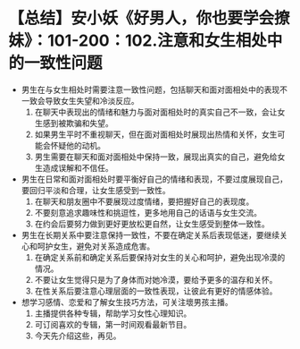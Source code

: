 # 【总结】安小妖《好男人，你也要学会撩妹》：101-200：102.注意和女生相处中的一致性问题

-   男生在与女生相处时需要注意一致性问题，包括聊天和面对面相处中的表现不一致会导致女生失望和冷淡反应。
    1.  在聊天中表现出的情绪和魅力与面对面相处时的真实自己不一致，会让女生感到被欺骗和失望。
    2.  如果男生平时不重视聊天，但在面对面相处时展现出热情和关怀，女生可能会怀疑他的动机。
    3.  男生需要在聊天和面对面相处中保持一致，展现出真实的自己，避免给女生造成误解和不信任。
-   男生在日常和面对面相处时要平衡好自己的情绪和表现，不要过度展现自己，要回归平淡和合理，让女生感受到一致性。
    1.  在聊天和朋友圈中不要展现过度情绪，要把握好自己的表现度。
    2.  不要刻意追求趣味性和挑逗性，更多地用自己的话语与女生交流。
    3.  在约会后要努力做到更好更放松更自然，让女生感受到整体一致性。
-   男生在长期关系中要注意保持一致性，不要在确定关系后表现低迷，要继续关心和呵护女生，避免对关系造成危害。
    1.  在确定关系前和确定关系后要保持对女生的关心和呵护，避免出现冷漠的情况。
    2.  不要让女生觉得只是为了身体而对她冷漠，要给予更多的温存和关怀。
    3.  在性关系后要注意心理层面的一致性表现，让彼此有更好的情感体验。
-   想学习感情、恋爱和了解女生技巧方法，可关注壞男孩主播。
    1.  主播提供各种专辑，帮助学习女性心理知识。
    2.  可订阅喜欢的专辑，第一时间观看最新节目。
    3.  今天先介绍这些，再见。